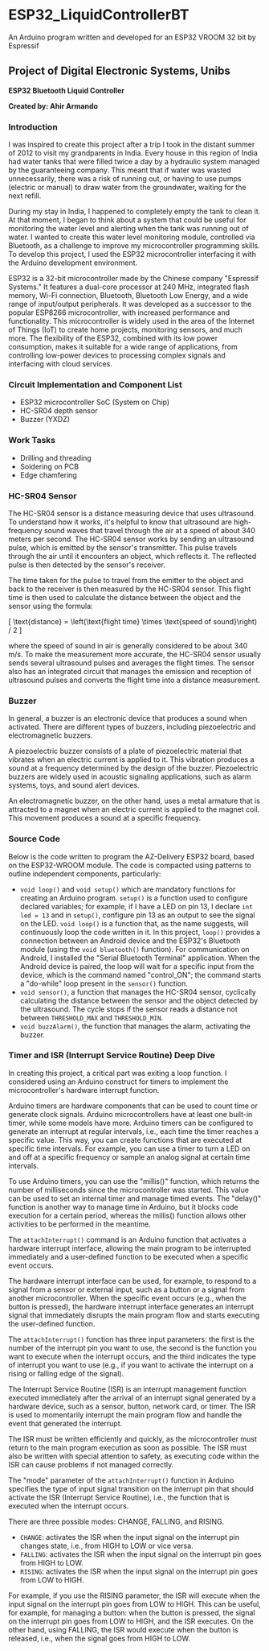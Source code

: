 # ESP32_LiquidControllerBT

An Arduino program written and developed for an ESP32 VROOM 32 bit by Espressif

## Project of Digital Electronic Systems, Unibs

**ESP32 Bluetooth Liquid Controller**

**Created by: Ahir Armando**

### Introduction

I was inspired to create this project after a trip I took in the distant summer of 2012 to visit my grandparents in India. Every house in this region of India had water tanks that were filled twice a day by a hydraulic system managed by the guaranteeing company. This meant that if water was wasted unnecessarily, there was a risk of running out, or having to use pumps (electric or manual) to draw water from the groundwater, waiting for the next refill.

During my stay in India, I happened to completely empty the tank to clean it. At that moment, I began to think about a system that could be useful for monitoring the water level and alerting when the tank was running out of water. I wanted to create this water level monitoring module, controlled via Bluetooth, as a challenge to improve my microcontroller programming skills. To develop this project, I used the ESP32 microcontroller interfacing it with the Arduino development environment.

ESP32 is a 32-bit microcontroller made by the Chinese company "Espressif Systems." It features a dual-core processor at 240 MHz, integrated flash memory, Wi-Fi connection, Bluetooth, Bluetooth Low Energy, and a wide range of input/output peripherals. It was developed as a successor to the popular ESP8266 microcontroller, with increased performance and functionality. This microcontroller is widely used in the area of the Internet of Things (IoT) to create home projects, monitoring sensors, and much more. The flexibility of the ESP32, combined with its low power consumption, makes it suitable for a wide range of applications, from controlling low-power devices to processing complex signals and interfacing with cloud services.

### Circuit Implementation and Component List

- ESP32 microcontroller SoC (System on Chip)
- HC-SR04 depth sensor
- Buzzer (YXDZ)

### Work Tasks

- Drilling and threading
- Soldering on PCB
- Edge chamfering

### HC-SR04 Sensor

The HC-SR04 sensor is a distance measuring device that uses ultrasound. To understand how it works, it's helpful to know that ultrasound are high-frequency sound waves that travel through the air at a speed of about 340 meters per second. The HC-SR04 sensor works by sending an ultrasound pulse, which is emitted by the sensor's transmitter. This pulse travels through the air until it encounters an object, which reflects it. The reflected pulse is then detected by the sensor's receiver.

The time taken for the pulse to travel from the emitter to the object and back to the receiver is then measured by the HC-SR04 sensor. This flight time is then used to calculate the distance between the object and the sensor using the formula:

\[ \text{distance} = \left(\text{flight time} \times \text{speed of sound}\right) / 2 \]

where the speed of sound in air is generally considered to be about 340 m/s. To make the measurement more accurate, the HC-SR04 sensor usually sends several ultrasound pulses and averages the flight times. The sensor also has an integrated circuit that manages the emission and reception of ultrasound pulses and converts the flight time into a distance measurement.

### Buzzer

In general, a buzzer is an electronic device that produces a sound when activated. There are different types of buzzers, including piezoelectric and electromagnetic buzzers.

A piezoelectric buzzer consists of a plate of piezoelectric material that vibrates when an electric current is applied to it. This vibration produces a sound at a frequency determined by the design of the buzzer. Piezoelectric buzzers are widely used in acoustic signaling applications, such as alarm systems, toys, and sound alert devices.

An electromagnetic buzzer, on the other hand, uses a metal armature that is attracted to a magnet when an electric current is applied to the magnet coil. This movement produces a sound at a specific frequency.

### Source Code

Below is the code written to program the AZ-Delivery ESP32 board, based on the ESP32-WROOM module. The code is compacted using patterns to outline independent components, particularly:

- `void loop()` and `void setup()` which are mandatory functions for creating an Arduino program. `setup()` is a function used to configure declared variables; for example, if I have a LED on pin 13, I declare `int led = 13` and in `setup()`, configure pin 13 as an output to see the signal on the LED. `void loop()` is a function that, as the name suggests, will continuously loop the code written in it. In this project, `loop()` provides a connection between an Android device and the ESP32's Bluetooth module (using the `void bluetooth()` function). For communication on Android, I installed the "Serial Bluetooth Terminal" application. When the Android device is paired, the loop will wait for a specific input from the device, which is the command named "control_ON"; the command starts a "do-while" loop present in the `sensor()` function.
- `void sensor()`, a function that manages the HC-SR04 sensor, cyclically calculating the distance between the sensor and the object detected by the ultrasound. The cycle stops if the sensor reads a distance not between `THRESHOLD_MAX` and `THRESHOLD_MIN`.
- `void buzzAlarm()`, the function that manages the alarm, activating the buzzer.

### Timer and ISR (Interrupt Service Routine) Deep Dive

In creating this project, a critical part was exiting a loop function. I considered using an Arduino construct for timers to implement the microcontroller's hardware interrupt function.

Arduino timers are hardware components that can be used to count time or generate clock signals. Arduino microcontrollers have at least one built-in timer, while some models have more. Arduino timers can be configured to generate an interrupt at regular intervals, i.e., each time the timer reaches a specific value. This way, you can create functions that are executed at specific time intervals. For example, you can use a timer to turn a LED on and off at a specific frequency or sample an analog signal at certain time intervals.

To use Arduino timers, you can use the "millis()" function, which returns the number of milliseconds since the microcontroller was started. This value can be used to set an internal timer and manage timed events. The "delay()" function is another way to manage time in Arduino, but it blocks code execution for a certain period, whereas the millis() function allows other activities to be performed in the meantime.

The `attachInterrupt()` command is an Arduino function that activates a hardware interrupt interface, allowing the main program to be interrupted immediately and a user-defined function to be executed when a specific event occurs.

The hardware interrupt interface can be used, for example, to respond to a signal from a sensor or external input, such as a button or a signal from another microcontroller. When the specific event occurs (e.g., when the button is pressed), the hardware interrupt interface generates an interrupt signal that immediately disrupts the main program flow and starts executing the user-defined function.

The `attachInterrupt()` function has three input parameters: the first is the number of the interrupt pin you want to use, the second is the function you want to execute when the interrupt occurs, and the third indicates the type of interrupt you want to use (e.g., if you want to activate the interrupt on a rising or falling edge of the signal).

The Interrupt Service Routine (ISR) is an interrupt management function executed immediately after the arrival of an interrupt signal generated by a hardware device, such as a sensor, button, network card, or timer. The ISR is used to momentarily interrupt the main program flow and handle the event that generated the interrupt.

The ISR must be written efficiently and quickly, as the microcontroller must return to the main program execution as soon as possible. The ISR must also be written with special attention to safety, as executing code within the ISR can cause problems if not managed correctly.

The "mode" parameter of the `attachInterrupt()` function in Arduino specifies the type of input signal transition on the interrupt pin that should activate the ISR (Interrupt Service Routine), i.e., the function that is executed when the interrupt occurs. 

There are three possible modes: CHANGE, FALLING, and RISING.

- `CHANGE`: activates the ISR when the input signal on the interrupt pin changes state, i.e., from HIGH to LOW or vice versa.
- `FALLING`: activates the ISR when the input signal on the interrupt pin goes from HIGH to LOW.
- `RISING`: activates the ISR when the input signal on the interrupt pin goes from LOW to HIGH.

For example, if you use the RISING parameter, the ISR will execute when the input signal on the interrupt pin goes from LOW to HIGH. This can be useful, for example, for managing a button: when the button is pressed, the signal on the interrupt pin goes from LOW to HIGH, and the ISR executes. On the other hand, using FALLING, the ISR would execute when the button is released, i.e., when the signal goes from HIGH to LOW.
